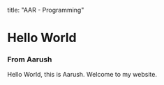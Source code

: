 title: "AAR - Programming"

# Hello World


### From Aarush

Hello World, this is Aarush.
Welcome to my website.
